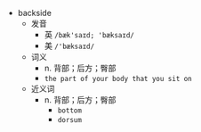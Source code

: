- backside
  - 发音
    - 英 `/bæk'saɪd; 'bæksaɪd/`
    - 美 `/'bæksaɪd/`
  - 词义
    - n. 背部；后方；臀部
    - `the part of your body that you sit on`
  - 近义词
    - n. 背部；后方；臀部
      - `bottom`
      - `dorsum`
